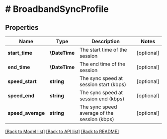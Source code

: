 # # BroadbandSyncProfile

## Properties

Name | Type | Description | Notes
------------ | ------------- | ------------- | -------------
**start_time** | **\DateTime** | The start time of the session | [optional]
**end_time** | **\DateTime** | The end time of the session | [optional]
**speed_start** | **string** | The sync speed at session start (kbps) | [optional]
**speed_end** | **string** | The sync speed at session end (kbps) | [optional]
**speed_average** | **string** | The sync speed average of the session (kbps) | [optional]

[[Back to Model list]](../../README.md#models) [[Back to API list]](../../README.md#endpoints) [[Back to README]](../../README.md)
